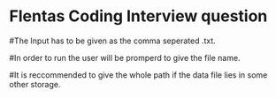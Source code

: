 # Flentas Coding Interview question

#The Input has to be given as the comma seperated .txt.

#In order to run the user will be promperd to give the file name.

#It is reccommended to give the whole path if the data file lies in some other storage.
